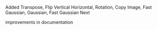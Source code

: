 Added Transpose, Flip Vertical Horizontal, Rotation, Copy Image, Fast Gaussian, Gaussian, Fast Gaussian Next

improvements in documentation
